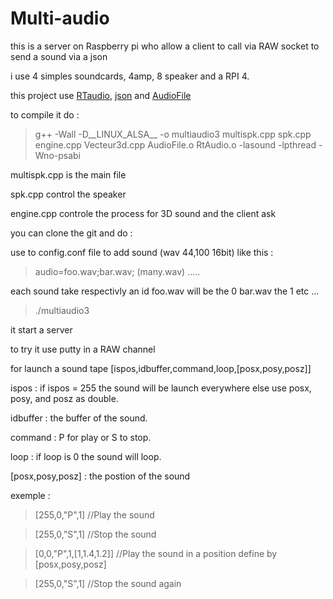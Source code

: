 # Multi-audio
this is a server on Raspberry pi who allow a client to call via RAW socket to send a sound via a json

i use 4 simples soundcards, 4amp, 8 speaker and a RPI 4.

this project use [RTaudio](https://github.com/thestk/rtaudio/tree/57c2c9d7598a783a5167422cd744f4d3797141bb), [json](https://github.com/nlohmann/json) and [AudioFile](https://github.com/mpruett/audiofile)

to compile it do : 

> g++ -Wall -D__LINUX_ALSA__ -o multiaudio3 multispk.cpp spk.cpp engine.cpp Vecteur3d.cpp AudioFile.o RtAudio.o -lasound -lpthread -Wno-psabi


multispk.cpp is the main file

spk.cpp control the speaker

engine.cpp controle the process for 3D sound and the client ask



you can clone the git and do :

use to config.conf file to add sound (wav 44,100 16bit) like this :

> audio=foo.wav;bar.wav; (many.wav) .....

each sound take respectivly an id foo.wav will be the 0 bar.wav the 1 etc ... 

> ./multiaudio3

it start a server 


to try it use putty in a RAW channel 

for launch a sound tape [ispos,idbuffer,command,loop,[posx,posy,posz]]

ispos : if ispos = 255 the sound will be launch everywhere 
        else  use posx, posy, and posz as double.

idbuffer : the buffer of the sound.

command  : P for play or S to stop.

loop : if loop is 0 the sound will loop.

[posx,posy,posz] : the postion of the sound

exemple : 
> [255,0,"P",1]  //Play the sound

> [255,0,"S",1]  //Stop the sound

> [0,0,"P",1,[1,1.4,1.2]]  //Play the sound in a position define by [posx,posy,posz]

> [255,0,"S",1] //Stop the sound again

